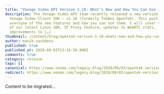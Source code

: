 ```yaml
---
title: "Vonage Video API Version 2.18: What’s New and How You Can Use It"
description: The Vonage Video API team recently released a new version of the
  Vonage Video Client SDK – v2.18 (formerly TokBox OpenTok). This post is an
  overview of the new features and how you can use them. I will cover the launch
  of our latest Linux SDK, IP Proxy feature, updates to WebRTC stats,
  improvements to […]
thumbnail: /content/blog/opentok-version-2-18-whats-new-and-how-you-can-use-it/Blog_SDK-Updates_1200x600-1.png
author: manik-sachdeva
published: true
published_at: 2020-09-03T13:16:58.000Z
comments: true
category: release
tags: []
canonical: https://www.nexmo.com/legacy-blog/2020/09/03/opentok-version-2-18-whats-new-and-how-you-can-use-it
redirect: https://www.nexmo.com/legacy-blog/2020/09/03/opentok-version-2-18-whats-new-and-how-you-can-use-it
---
```


Content to be migrated...
